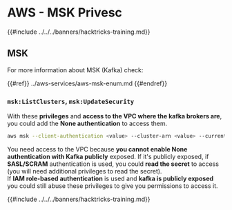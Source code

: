 # AWS - MSK Privesc

{{#include ../../../banners/hacktricks-training.md}}

## MSK

For more information about MSK (Kafka) check:

{{#ref}}
../aws-services/aws-msk-enum.md
{{#endref}}

### `msk:ListClusters`, `msk:UpdateSecurity`

With these **privileges** and **access to the VPC where the kafka brokers are**, you could add the **None authentication** to access them.

```bash
aws msk --client-authentication <value> --cluster-arn <value> --current-version <value>
```

You need access to the VPC because **you cannot enable None authentication with Kafka publicly** exposed. If it's publicly exposed, if **SASL/SCRAM** authentication is used, you could **read the secret** to access (you will need additional privileges to read the secret).\
If **IAM role-based authentication** is used and **kafka is publicly exposed** you could still abuse these privileges to give you permissions to access it.

{{#include ../../../banners/hacktricks-training.md}}




